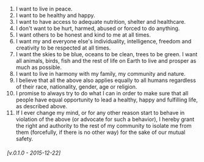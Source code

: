 1. I want to live in peace.
2. I want to be healthy and happy.
3. I want to have access to adequate nutrition, shelter and healthcare.
4. I don't want to be hurt, harmed, abused or forced to do anything.
5. I want others to be honest and kind to me at all times.
6. I want my and everyone else's individuality, intelligence, freedom and creativity to be respected at all times.
7. I want the skies to be blue, oceans to be clean, trees to be green. I want all animals, birds, fish and the rest of life on Earth to live and prosper as much as possible.
8. I want to live in harmony with my family, my community and nature.
9. I believe that all the above also applies equally to all humans regardless of their race, nationality, gender, age or religion.
10. I promise to always try to do what I can in order to make sure that all people have equal opportunity to lead a healthy, happy and fulfilling life, as described above.
11. If I ever change my mind, or for any other reason start to behave in violation of the above (or advocate for such a behavior), I hereby grant the right and authority to the rest of my community to isolate me from them (forcefully, if there is no other way) for the sake of our mutual safety.

###### [v.0.1.0 - 2015-12-22]
